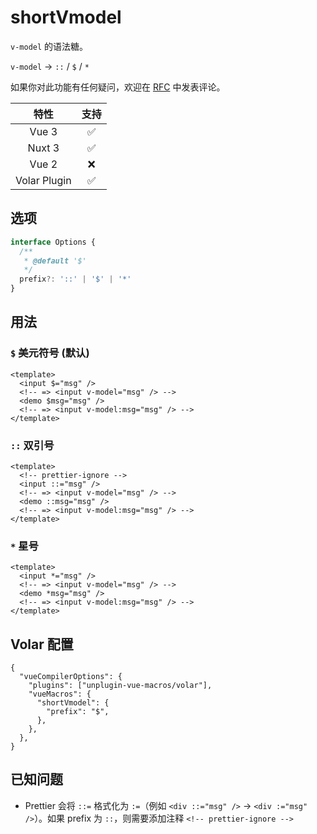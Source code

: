 # shortVmodel <PackageVersion name="@vue-macros/short-vmodel" />

<StabilityLevel level="stable" />

`v-model` 的语法糖。

`v-model` -> `::` / `$` / `*`

如果你对此功能有任何疑问，欢迎在 [RFC](https://github.com/vuejs/rfcs/discussions/395) 中发表评论。

|     特性     |        支持        |
| :----------: | :----------------: |
|    Vue 3     | :white_check_mark: |
|    Nuxt 3    | :white_check_mark: |
|    Vue 2     |        :x:         |
| Volar Plugin | :white_check_mark: |

## 选项

```ts
interface Options {
  /**
   * @default '$'
   */
  prefix?: '::' | '$' | '*'
}
```

## 用法

### `$` 美元符号 (默认)

```vue
<template>
  <input $="msg" />
  <!-- => <input v-model="msg" /> -->
  <demo $msg="msg" />
  <!-- => <input v-model:msg="msg" /> -->
</template>
```

### `::` 双引号

```vue
<template>
  <!-- prettier-ignore -->
  <input ::="msg" />
  <!-- => <input v-model="msg" /> -->
  <demo ::msg="msg" />
  <!-- => <input v-model:msg="msg" /> -->
</template>
```

### `*` 星号

```vue
<template>
  <input *="msg" />
  <!-- => <input v-model="msg" /> -->
  <demo *msg="msg" />
  <!-- => <input v-model:msg="msg" /> -->
</template>
```

## Volar 配置

```jsonc {3,5-7} [tsconfig.json]
{
  "vueCompilerOptions": {
    "plugins": ["unplugin-vue-macros/volar"],
    "vueMacros": {
      "shortVmodel": {
        "prefix": "$",
      },
    },
  },
}
```

## 已知问题

- Prettier 会将 `::=` 格式化为 `:=`（例如 `<div ::="msg" />` -> `<div :="msg" />`）。如果 prefix 为 `::`，则需要添加注释 `<!-- prettier-ignore -->`
